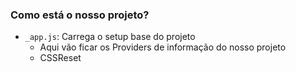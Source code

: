 
### Como está o nosso projeto?
- `_app.js`: Carrega o setup base do projeto
    - Aqui vão ficar os Providers de informação do nosso projeto
    - CSSReset 